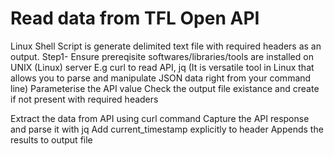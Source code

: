 # Read data from TFL Open API
Linux Shell Script is generate delimited text file with required headers as an output.
Step1- Ensure prereqisite softwares/libraries/tools are installed on UNIX (Linux) server
E.g curl to read API, jq (It is versatile tool in Linux that allows you to parse and manipulate JSON data right from your command line) 
Parameterise the API value
Check the output file existance and create if not present with required headers

Extract the data from API using curl command
Capture the API response and parse it with jq 
Add current_timestamp explicitly to header
Appends the results to output file
